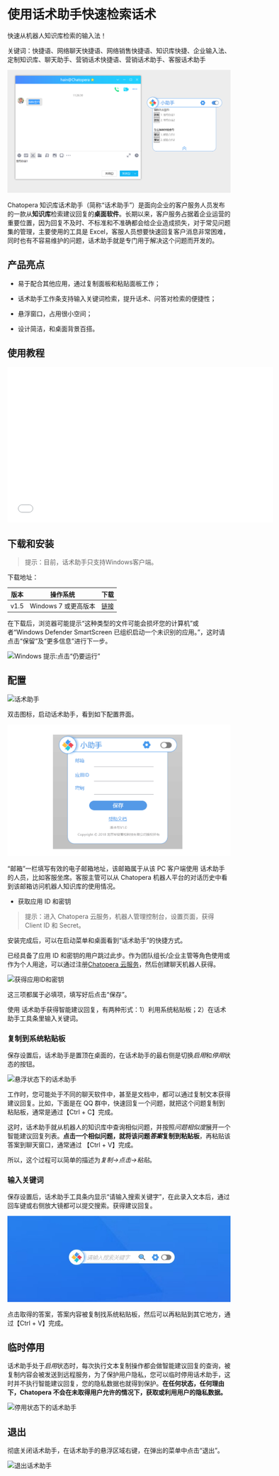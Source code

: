 # 使用话术助手快速检索话术

快速从机器人知识库检索的输入法！

关键词：快捷语、网络聊天快捷语、网络销售快捷语、知识库快捷、企业输入法、定制知识库、聊天助手、营销话术快捷语、营销话术助手、客服话术助手

![话术助手：快速从知识库检索的输入法](../../../images/products/assistant/10.png)

Chatopera 知识库话术助手（简称“话术助手”）是面向企业的客户服务人员发布的一款从**知识库**检索建议回复的**桌面软件**。长期以来，客户服务占据着企业运营的重要位置，因为回复不及时、不标准和不准确都会给企业造成损失，对于常见问题集的管理，主要使用的工具是 Excel，客服人员想要快速回复客户消息非常困难，同时也有不容易维护的问题，话术助手就是专门用于解决这个问题而开发的。

## 产品亮点

- 易于配合其他应用，通过复制面板和粘贴面板工作；

- 话术助手工作条支持输入关键词检索，提升话术、问答对检索的便捷性；

- 悬浮窗口，占用很小空间；

- 设计简洁，和桌面背景百搭。

## 使用教程

<iframe src="//player.bilibili.com/player.html?aid=244552646&bvid=BV1dv41117sH&cid=235511554&page=1" scrolling="no" border="0" frameborder="no" framespacing="0" allowfullscreen="true" width=600 height=350> </iframe>
</br>

## 下载和安装

> 提示：目前，话术助手只支持Windows客户端。

下载地址：

| 版本 | 操作系统             | 下载                                                                                                                                 |
| ---- | -------------------- | ------------------------------------------------------------------------------------------------------------------------------------ |
| v1.5 | Windows 7 或更高版本 | <a href="https://gitee.com/chatopera/cskefu/attach_files/972109/download/Chatopera%E5%B0%8F%E5%8A%A9%E6%89%8B-v1.5.msi" target="_blank">链接</a> |

在下载后，浏览器可能提示“这种类型的文件可能会损坏您的计算机”或者“Windows Defender SmartScreen 已组织启动一个未识别的应用。”，这时请点击“保留”及“更多信息”进行下一步。

![Windows 提示:点击“仍要运行”](../../../images/products/assistant/2.png)

## 配置

![话术助手](../../../images/products/assistant/3.png)

双击图标，启动话术助手，看到如下配置界面。

![配置话术助手](../../../images/products/assistant/4.png)

“邮箱”一栏填写有效的电子邮箱地址，该邮箱属于从该 PC 客户端使用 话术助手的人员，比如客服坐席。客服主管可以从 Chatopera 机器人平台的对话历史中看到该邮箱访问机器人知识库的使用情况。

- 获取应用 ID 和密钥

> 提示：进入 Chatopera 云服务，机器人管理控制台，设置页面，获得 Client ID 和 Secret。

安装完成后，可以在启动菜单和桌面看到“话术助手”的快捷方式。

已经具备了应用 ID 和密钥的用户跳过此步。作为团队组长/企业主管等角色使用或作为个人用途，可以通过注册<a href="https://bot.chatopera.com" target="_blank">Chatopera 云服务</a>，然后创建聊天机器人获得。

![获得应用ID和密钥](../../../images/products/assistant/5.png)

这三项都属于必填项，填写好后点击“保存”。

使用 话术助手获得智能建议回复，有两种形式：1）利用系统粘贴板；2）在话术助手工具条里输入关键词。

### 复制到系统粘贴板

保存设置后，话术助手是置顶在桌面的，在话术助手的最右侧是切换*启用*和*停用*状态的按钮。

![悬浮状态下的话术助手](../../../images/products/assistant/6.png)

工作时，您可能处于不同的聊天软件中，甚至是文档中，都可以通过复制文本获得建议回复。比如，下面是在 QQ 群中，快速回复一个问题，就把这个问题复制到粘贴板，通常是通过【Ctrl + C】完成。

这时，话术助手就从机器人的知识库中查询相似问题，并按照*问题相似度*展开一个智能建议回复列表。**点击一个相似问题，就将该问题*答案*复制到粘贴板**，再粘贴该答案到聊天窗口，通常通过 【Ctrl + V】完成。

所以，这个过程可以简单的描述为*复制->点击->粘贴*。

### 输入关键词

保存设置后，话术助手工具条内显示“请输入搜索关键字”，在此录入文本后，通过回车键或右侧放大镜都可以提交搜索。获得建议回复。

![检索关键词](../../../images/products/assistant/11.jpg)

点击取得的答案，答案内容被复制找系统粘贴板，然后可以再粘贴到其它地方，通过【Ctrl + V】完成。

## 临时停用

话术助手处于*启用*状态时，每次执行文本复制操作都会做智能建议回复的查询，被复制内容会被发送到远程服务，为了保护用户隐私，您可以临时停用话术助手，这时并不执行智能建议回复，您的隐私数据也就得到保护。**在任何状态，任何理由下，Chatopera 不会在未取得用户允许的情况下，获取或利用用户的隐私数据。**

![停用状态下的话术助手](../../../images/products/assistant/8.png)

## 退出

彻底关闭话术助手，在话术助手的悬浮区域右键，在弹出的菜单中点击“退出”。

![退出话术助手](../../../images/products/assistant/9.png)
